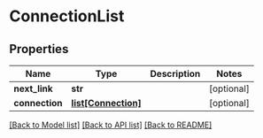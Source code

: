 # ConnectionList

## Properties
Name | Type | Description | Notes
------------ | ------------- | ------------- | -------------
**next_link** | **str** |  | [optional] 
**connection** | [**list[Connection]**](Connection.md) |  | [optional] 

[[Back to Model list]](../README.md#documentation-for-models) [[Back to API list]](../README.md#documentation-for-api-endpoints) [[Back to README]](../README.md)


